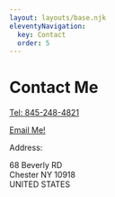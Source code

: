 ```yaml
---
layout: layouts/base.njk
eleventyNavigation:
  key: Contact
  order: 5
---
```

<h1>Contact Me</h1>
<p>
    <a href="tel:845-248-4821">Tel: 845-248-4821</a>
</p>
<p>
    <a href="mailto:officiallavishdances@gmail.com">Email Me!</a>
</p>
<p>Address:</p>
<p>
  68 Beverly RD<br />
  Chester NY 10918<br />
  UNITED STATES <br />
</p>